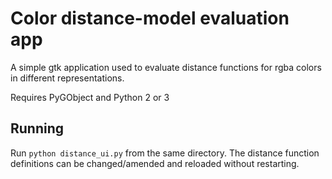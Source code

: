 # Color distance-model evaluation app

A simple gtk application used to evaluate distance functions
for rgba colors in different representations.

Requires PyGObject and Python 2 or 3

## Running

Run ```python distance_ui.py``` from the same directory. The distance function definitions can be changed/amended and reloaded without restarting.
